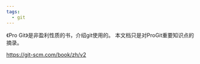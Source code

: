 ```yaml
---
tags:
  - git
---
```

《Pro Git》是非盈利性质的书，介绍git使用的。
本文档只是对ProGit重要知识点的摘录。

https://git-scm.com/book/zh/v2